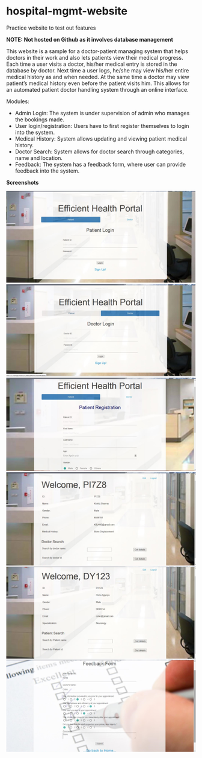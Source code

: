 # hospital-mgmt-website
Practice website to test out features

**NOTE: Not hosted on Github as it involves database management**

This website is a sample for a doctor-patient managing system that helps doctors in their work and also lets patients view their medical progress. Each time a user visits a doctor, his/her medical entry is stored in the database by doctor. Next time a user logs, he/she may view his/her entire medical history as and when needed. At the same time a doctor may view patient’s medical history even before the patient visits him. This allows for an automated patient doctor handling system through an online interface.

Modules:
*	Admin Login: The system is under supervision of admin who manages the bookings made. 
*	User login/registration: Users have to first register themselves to login into the system. 
*	Medical History: System allows updating and viewing patient medical history. 
*	Doctor Search: System allows for doctor search through categories, name and location.
*	Feedback: The system has a feedback form, where user can provide feedback into the system.

**Screenshots**

![Screenhot](/Screenshots/1.png?raw=true)
![Screenhot](/Screenshots/2.png?raw=true)
![Screenhot](/Screenshots/3.png?raw=true)
![Screenhot](/Screenshots/4.png?raw=true)
![Screenhot](/Screenshots/5.png?raw=true)
![Screenhot](/Screenshots/6.png?raw=true)
